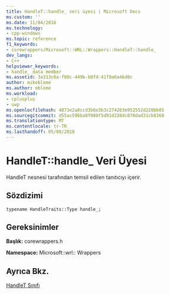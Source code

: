 ```yaml
---
title: HandleT::handle_ veri üyesi | Microsoft Docs
ms.custom: ''
ms.date: 11/04/2016
ms.technology:
- cpp-windows
ms.topic: reference
f1_keywords:
- corewrappers/Microsoft::WRL::Wrappers::HandleT::handle_
dev_langs:
- C++
helpviewer_keywords:
- handle_ data member
ms.assetid: 3a313c6a-f80c-449b-b0fd-41f9a6a4bd8c
author: mikeblome
ms.author: mblome
ms.workload:
- cplusplus
- uwp
ms.openlocfilehash: 4873e2a0ccd3b6e3b3c274203e952552d220bb85
ms.sourcegitcommit: d55ac596ba8f908f5d91d228dc070dad31cb8360
ms.translationtype: MT
ms.contentlocale: tr-TR
ms.lasthandoff: 05/08/2018
---
```

# <a name="handlethandle-data-member"></a>HandleT::handle_ Veri Üyesi
HandleT nesnesi tarafından temsil edilen tanıtıcıyı içerir.  
  
## <a name="syntax"></a>Sözdizimi  
  
```  
typename HandleTraits::Type handle_;  
```  
  
## <a name="requirements"></a>Gereksinimler  
 **Başlık:** corewrappers.h  
  
 **Namespace:** Microsoft::wrl:: Wrappers  
  
## <a name="see-also"></a>Ayrıca Bkz.  
 [HandleT Sınıfı](../windows/handlet-class.md)